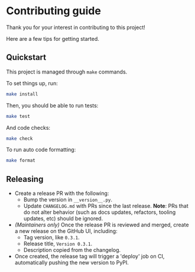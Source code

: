 # Contributing guide

Thank you for your interest in contributing to this project!

Here are a few tips for getting started.

## Quickstart

This project is managed through `make` commands.

To set things up, run:

```bash
make install
```

Then, you should be able to run tests:

```bash
make test
```

And code checks:

```bash
make check
```

To run auto code formatting:

```bash
make format
```

## Releasing

- Create a release PR with the following:
  - Bump the version in `__version__.py`.
  - Update `CHANGELOG.md` with PRs since the last release. **Note**: PRs that do not alter behavior (such as docs updates, refactors, tooling updates, etc) should be ignored.
- _(Maintainers only)_ Once the release PR is reviewed and merged, create a new release on the GitHub UI, including:
  - Tag version, like `0.3.1`.
  - Release title, `Version 0.3.1`.
  - Description copied from the changelog.
- Once created, the release tag will trigger a 'deploy' job on CI, automatically pushing the new version to PyPI.

